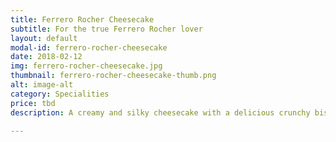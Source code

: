 ```yaml
---
title: Ferrero Rocher Cheesecake
subtitle: For the true Ferrero Rocher lover
layout: default
modal-id: ferrero-rocher-cheesecake
date: 2018-02-12
img: ferrero-rocher-cheesecake.jpg
thumbnail: ferrero-rocher-cheesecake-thumb.png
alt: image-alt
category: Specialities
price: tbd
description: A creamy and silky cheesecake with a delicious crunchy biscuit base topped with a hazelnut chocolate ganache and decorated with Ferrero Rocher.  

---
```

